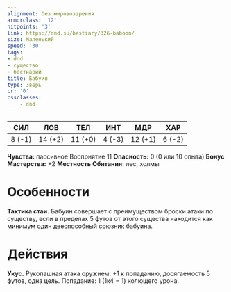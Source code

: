 ```yaml
---
alignment: без мировоззрения
armorclass: '12'
hitpoints: '3'
link: https://dnd.su/bestiary/326-baboon/
size: Маленький
speed: '30'
tags:
- dnd
- существо
- бестиарий
title: Бабуин
type: Зверь
cr: '0'
cssclasses:
    - dnd
---
```



| СИЛ | ЛОВ | ТЕЛ | ИНТ | МДР | ХАР |
|---|---|---|---|---|---|
| 8 (-1) | 14 (+2) | 11 (+0) | 4 (-3) | 12 (+1) | 6 (-2) |
**Чувства:** пассивное Восприятие 11
**Опасность:** 0 (0 или 10 опыта)
**Бонус Мастерства:** +2
**Местность Обитания:** лес, холмы


# Особенности
**Тактика стаи.** Бабуин совершает с преимуществом броски атаки по существу, если в пределах 5 футов от этого существа находится как минимум один дееспособный союзник бабуина.


# Действия
**Укус.** Рукопашная атака оружием: +1 к попаданию, досягаемость 5 футов, одна цель. Попадание: 1 (1к4 − 1) колющего урона.